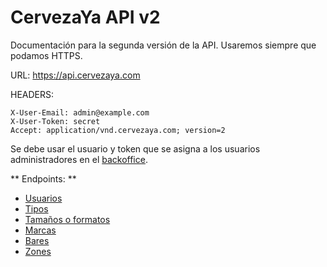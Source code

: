 # CervezaYa API v2

Documentación para la segunda versión de la API. Usaremos siempre que podamos HTTPS.

URL: https://api.cervezaya.com

HEADERS:

    X-User-Email: admin@example.com
    X-User-Token: secret
    Accept: application/vnd.cervezaya.com; version=2

Se debe usar el usuario y token que se asigna a los usuarios administradores en el [backoffice](https://admin.cervezaya.com).

** Endpoints: **

* [Usuarios](v2/users.md)
* [Tipos](v2/types.md)
* [Tamaños o formatos](v2/sizes.md)
* [Marcas](v2/brands.md)
* [Bares](v2/bars.md)
* [Zones](v2/zones.md)
